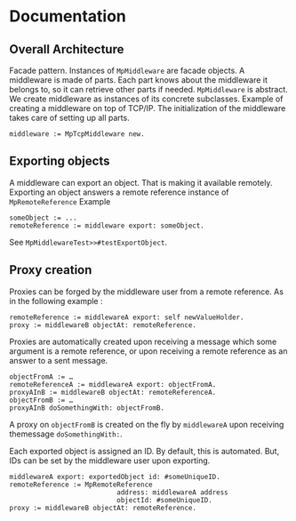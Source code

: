 # Documentation

## Overall Architecture

Facade pattern. Instances of `MpMiddleware` are facade objects.
A middleware is made of parts. Each part knows about the middleware it belongs to, so it can retrieve other parts if needed.
`MpMiddleware` is abstract. We create middleware as instances of its concrete subclasses.
Example of creating a middleware on top of TCP/IP. The initialization of the middleware takes care of setting up all parts.

```smalltalk
middleware := MpTcpMiddleware new.
```

## Exporting objects 

A middleware can export an object. That is making it available remotely.
Exporting an object answers a remote reference instance of `MpRemoteReference` 
Example
```smalltalk
someObject := ...
remoteReference := middleware export: someObject.
```
See `MpMiddlewareTest>>#testExportObject`.

## Proxy creation

Proxies can be forged by the middleware user from a remote reference. As in the following example :

```smalltalk
remoteReference := middlewareA export: self newValueHolder.
proxy := middlewareB objectAt: remoteReference.
```

Proxies are automatically created upon receiving a message which some argument is a remote reference, or upon receiving a remote reference as an answer to a sent message.

```smalltalk
objectFromA := …
remoteReferenceA := middlewareA export: objectFromA.
proxyAInB := middlewareB objectAt: remoteReferenceA.
objectFromB := …
proxyAInB doSomethingWith: objectFromB.
```

A proxy on `objectFromB` is created on the fly by `middlewareA` upon receiving themessage `doSomethingWith:`.


Each exported object is assigned an ID. By default, this is automated. But, IDs can be set by the middleware user upon exporting.
```smalltalk
middlewareA export: exportedObject id: #someUniqueID.
remoteReference := MpRemoteReference
                           address: middlewareA address
                           objectId: #someUniqueID.
proxy := middlewareB objectAt: remoteReference.
```

